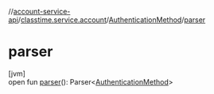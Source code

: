 //[account-service-api](../../../index.md)/[classtime.service.account](../index.md)/[AuthenticationMethod](index.md)/[parser](parser.md)

# parser

[jvm]\
open fun [parser](parser.md)(): Parser&lt;[AuthenticationMethod](index.md)&gt;
